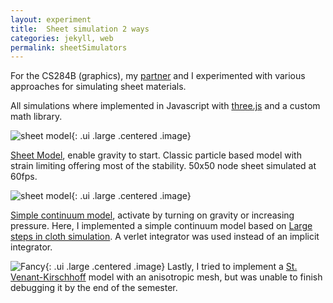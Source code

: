 ```yaml
---
layout: experiment 
title:  Sheet simulation 2 ways
categories: jekyll, web 
permalink: sheetSimulators
---
```


For the CS284B (graphics), my [partner](http://cearto.com) and I experimented with various approaches for simulating sheet materials.

All simulations where implemented in Javascript with [three.js](https://threejs.org/) and a custom math library. 

![sheet model]({{site.url}}/media/sheetParticle.gif){: .ui .large .centered .image}

[Sheet Model]({{site.url}}/experiments/sheet_sim_v2/particleModel.html), enable gravity to start.
Classic particle based model with strain limiting offering most of the stability. 50x50 node sheet simulated at 60fps.

![sheet model]({{site.url}}/media/sheetSimpleContinuum.gif "triptych"){: .ui .large .centered .image}

[Simple continuum model]({{site.url}}/experiments/sheet_sim_v2/simpleContinuumModel.html), activate by turning on gravity or increasing pressure. Here, I implemented a simple continuum model based on [Large steps in cloth simulation](https://dl.acm.org/citation.cfm?id=280821). A verlet integrator was used instead of an implicit integrator.

![Fancy]({{site.url}}/media/sheetContinuum.gif){: .ui .large .centered .image}
Lastly, I tried to implement a [St. Venant-Kirschhoff]({{site.url}}/experiments/sheet_sim_v2/ContinuumModel.html) model with an anisotropic mesh, but was unable to finish debugging it by the end of the semester.






